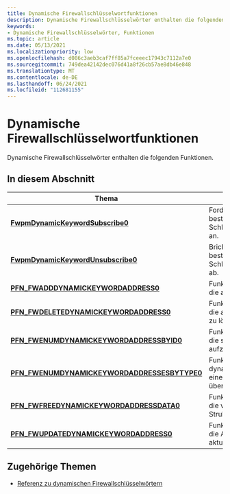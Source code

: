 ```yaml
---
title: Dynamische Firewallschlüsselwortfunktionen
description: Dynamische Firewallschlüsselwörter enthalten die folgenden Funktionen.
keywords:
- Dynamische Firewallschlüsselwörter, Funktionen
ms.topic: article
ms.date: 05/13/2021
ms.localizationpriority: low
ms.openlocfilehash: d086c3aeb3caf7ff85a7fceeec17943c7112a7e0
ms.sourcegitcommit: 749dea42142dec076d41a8f26cb57ae8db46e848
ms.translationtype: MT
ms.contentlocale: de-DE
ms.lasthandoff: 06/24/2021
ms.locfileid: "112681155"
---
```

# <a name="firewall-dynamic-keywords-functions"></a>Dynamische Firewallschlüsselwortfunktionen

Dynamische Firewallschlüsselwörter enthalten die folgenden Funktionen.

## <a name="in-this-section"></a>In diesem Abschnitt

| Thema | Beschreibung |
|-|-|
| [**FwpmDynamicKeywordSubscribe0**](/windows/win32/api/fwpmu/nf-fwpmu-fwpmdynamickeywordsubscribe0) | Fordert die Übermittlung von Benachrichtigungen zu Änderungen an bestimmten dynamischen Schlüsselwortadressenobjekten[(FW_DYNAMIC_KEYWORD_ADDRESS0](/windows/win32/api/netfw/ns-netfw-fw_dynamic_keyword_address0)) an. |
| [**FwpmDynamicKeywordUnsubscribe0**](/windows/win32/api/fwpmu/FwpmDynamicKeywordUnsubscribe0) | Bricht die Übermittlung von Benachrichtigungen zu Änderungen an bestimmten dynamischen Schlüsselwortadressenobjekten[(FW_DYNAMIC_KEYWORD_ADDRESS0](/windows/win32/api/netfw/ns-netfw-fw_dynamic_keyword_address0)) ab. |
| [**PFN_FWADDDYNAMICKEYWORDADDRESS0**](/windows/win32/api/netfw/nc-netfw-pfn_fwadddynamickeywordaddress0) | Funktionszeigertyp des Einstiegspunkts im Dienst, den Sie aufrufen, um die angegebene dynamische Schlüsselwortadresse hinzuzufügen. |
| [**PFN_FWDELETEDYNAMICKEYWORDADDRESS0**](/windows/win32/api/netfw/nc-netfw-pfn_fwdeletedynamickeywordaddress0) | Funktionszeigertyp des Einstiegspunkts im Dienst, den Sie aufrufen, um die adresse des dynamischen Schlüsselworts mit der angegebenen ID zu löschen. |
| [**PFN_FWENUMDYNAMICKEYWORDADDRESSBYID0**](/windows/win32/api/netfw/nc-netfw-pfn_fwenumdynamickeywordaddressbyid0) | Funktionszeigertyp des Einstiegspunkts im Dienst, den Sie aufrufen, um die spezifischen dynamischen Schlüsselwortadressen anhand der ID aufzuzählen. |
| [**PFN_FWENUMDYNAMICKEYWORDADDRESSESBYTYPE0**](/windows/win32/api/netfw/nc-netfw-pfn_fwenumdynamickeywordaddressesbytype0) | Funktionszeigertyp des Einstiegspunkts im Dienst, den Sie aufrufen, um dynamische Schlüsselwortadressen nach Typ aufzuzählen. Sie können eine bestimmte Teilmenge von -Objekten basierend auf den übergebenen Enumerationsflags anfordern. |
| [**PFN_FWFREEDYNAMICKEYWORDADDRESSDATA0**](/windows/win32/api/netfw/nc-netfw-pfn_fwfreedynamickeywordaddressdata0) | Funktionszeigertyp des Einstiegspunkts im Dienst, den Sie aufrufen, um die vom Dienst zugeordneten dynamischen Schlüsselwortadressdaten-Strukturen freizugeben. |
| [**PFN_FWUPDATEDYNAMICKEYWORDADDRESS0**](/windows/win32/api/netfw/nc-netfw-pfn_fwupdatedynamickeywordaddress0) | Funktionszeigertyp des Einstiegspunkts im Dienst, den Sie aufrufen, um die Adresse des dynamischen Schlüsselworts mit der Eingabe-ID zu aktualisieren. |

## <a name="related-topics"></a>Zugehörige Themen

* [Referenz zu dynamischen Firewallschlüsselwörtern](firewall-dynamic-keywords-reference.md)
